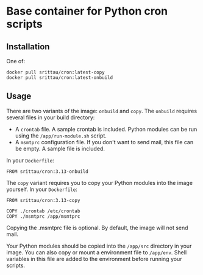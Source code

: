 # Base container for Python cron scripts

## Installation

One of:

```
docker pull srittau/cron:latest-copy
docker pull srittau/cron:latest-onbuild
```

## Usage

There are two variants of the image: `onbuild` and `copy`. The `onbuild`
requires several files in your build directory:

* A `crontab` file. A sample crontab is included. Python modules can be run using the `/app/run-module.sh` script.
* A `msmtprc` configuration file. If you don't want to send mail, this file can be empty. A sample file is included.

In your `Dockerfile`:

```
FROM srittau/cron:3.13-onbuild
```

The `copy` variant requires you to copy your Python modules into the image
yourself. In your `Dockerfile`:

```
FROM srittau/cron:3.13-copy

COPY ./crontab /etc/crontab
COPY ./msmtprc /app/msmtprc
```

Copying the .msmtprc file is optional. By default, the image will not send
mail.

Your Python modules should be copied into the `/app/src` directory in your
image. You can also copy or mount a environment file to `/app/env`. Shell
variables in this file are added to the environment before running your
scripts.

